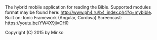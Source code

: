 The hybrid mobile application for reading the Bible. Supported modules format may be found here: http://www.ph4.ru/b4_index.ph4?q=mybible.
Built on: Ionic Framework (Angular, Cordova)
Screencast: https://youtu.be/YW4X9jivOH0

Copyright (C) 2015 by Minko

